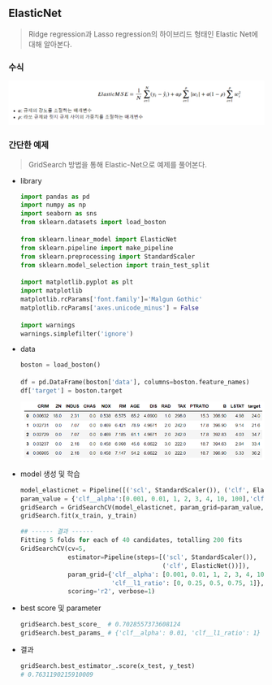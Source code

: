 ## ElasticNet

> Ridge regression과 Lasso regression의 하이브리드 형태인 Elastic Net에 대해 알아본다.



### 수식

<img src="markdown-images/image-20210723155915232.png" alt="image-20210723155915232" style="zoom:150%;" />



### 간단한 예제

> GridSearch 방법을 통해 Elastic-Net으로 예제를 풀어본다.



* library

  ```python
  import pandas as pd
  import numpy as np
  import seaborn as sns
  from sklearn.datasets import load_boston
  
  from sklearn.linear_model import ElasticNet
  from sklearn.pipeline import make_pipeline
  from sklearn.preprocessing import StandardScaler
  from sklearn.model_selection import train_test_split
  
  import matplotlib.pyplot as plt
  import matplotlib
  matplotlib.rcParams['font.family']='Malgun Gothic'
  matplotlib.rcParams['axes.unicode_minus'] = False
  
  import warnings
  warnings.simplefilter('ignore')
  ```

* data

  ```python
  boston = load_boston()
  
  df = pd.DataFrame(boston['data'], columns=boston.feature_names)
  df['target'] = boston.target
  ```

  ![image-20210723153808304](markdown-images/image-20210723153808304.png)

* model 생성 및 학습

  ```python
  model_elasticnet = Pipeline([('scl', StandardScaler()), ('clf', ElasticNet())])
  param_value = {'clf__alpha':[0.001, 0.01, 1, 2, 3, 4, 10, 100],'clf__l1_ratio':[0, 0.25, 0.5, 0.75, 1] }
  gridSearch = GridSearchCV(model_elasticnet, param_grid=param_value, cv=5, verbose=1, scoring='r2')
  gridSearch.fit(x_train, y_train)
  ```

  ```python
  ## ------ 결과 ------
  Fitting 5 folds for each of 40 candidates, totalling 200 fits
  GridSearchCV(cv=5,
               estimator=Pipeline(steps=[('scl', StandardScaler()),
                                         ('clf', ElasticNet())]),
               param_grid={'clf__alpha': [0.001, 0.01, 1, 2, 3, 4, 10, 100],
                           'clf__l1_ratio': [0, 0.25, 0.5, 0.75, 1]},
               scoring='r2', verbose=1)
  ```

* best score 및 parameter

  ```python
  gridSearch.best_score_  # 0.7028557373608124
  gridSearch.best_params_ # {'clf__alpha': 0.01, 'clf__l1_ratio': 1}
  ```

* 결과

  ```python
  gridSearch.best_estimator_.score(x_test, y_test)
  # 0.7631190215910009
  ```

  

